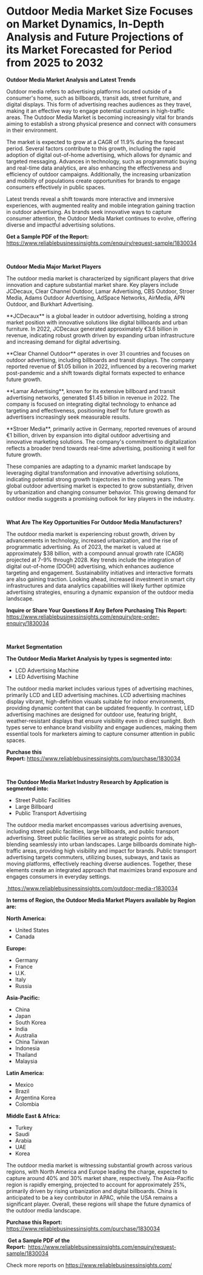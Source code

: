 <p><h1>Outdoor Media Market Size Focuses on Market Dynamics, In-Depth Analysis and Future Projections of its Market Forecasted for Period from 2025 to 2032</h1></p><p><strong>Outdoor Media Market Analysis and Latest Trends</strong></p>
<p><p>Outdoor media refers to advertising platforms located outside of a consumer's home, such as billboards, transit ads, street furniture, and digital displays. This form of advertising reaches audiences as they travel, making it an effective way to engage potential customers in high-traffic areas. The Outdoor Media Market is becoming increasingly vital for brands aiming to establish a strong physical presence and connect with consumers in their environment.</p><p>The market is expected to grow at a CAGR of 11.9% during the forecast period. Several factors contribute to this growth, including the rapid adoption of digital out-of-home advertising, which allows for dynamic and targeted messaging. Advances in technology, such as programmatic buying and real-time data analytics, are also enhancing the effectiveness and efficiency of outdoor campaigns. Additionally, the increasing urbanization and mobility of populations create opportunities for brands to engage consumers effectively in public spaces.</p><p>Latest trends reveal a shift towards more interactive and immersive experiences, with augmented reality and mobile integration gaining traction in outdoor advertising. As brands seek innovative ways to capture consumer attention, the Outdoor Media Market continues to evolve, offering diverse and impactful advertising solutions.</p></p>
<p><strong>Get a Sample PDF of the Report:&nbsp;</strong> <a href="https://www.reliablebusinessinsights.com/enquiry/request-sample/1830034?utm_campaign=2524&utm_medium=2&utm_source=Github&utm_content=ia&utm_term=11032025&utm_id=outdoor-media">https://www.reliablebusinessinsights.com/enquiry/request-sample/1830034</a></p>
<p>&nbsp;</p>
<p><strong>Outdoor Media Major Market Players</strong></p>
<p><p>The outdoor media market is characterized by significant players that drive innovation and capture substantial market share. Key players include JCDecaux, Clear Channel Outdoor, Lamar Advertising, CBS Outdoor, Stroer Media, Adams Outdoor Advertising, AdSpace Networks, AirMedia, APN Outdoor, and Burkhart Advertising.</p><p>**JCDecaux** is a global leader in outdoor advertising, holding a strong market position with innovative solutions like digital billboards and urban furniture. In 2022, JCDecaux generated approximately €3.6 billion in revenue, indicating robust growth driven by expanding urban infrastructure and increasing demand for digital advertising.</p><p>**Clear Channel Outdoor** operates in over 31 countries and focuses on outdoor advertising, including billboards and transit displays. The company reported revenue of $1.05 billion in 2022, influenced by a recovering market post-pandemic and a shift towards digital formats expected to enhance future growth.</p><p>**Lamar Advertising**, known for its extensive billboard and transit advertising networks, generated $1.45 billion in revenue in 2022. The company is focused on integrating digital technology to enhance ad targeting and effectiveness, positioning itself for future growth as advertisers increasingly seek measurable results.</p><p>**Stroer Media**, primarily active in Germany, reported revenues of around €1 billion, driven by expansion into digital outdoor advertising and innovative marketing solutions. The company's commitment to digitalization reflects a broader trend towards real-time advertising, positioning it well for future growth.</p><p>These companies are adapting to a dynamic market landscape by leveraging digital transformation and innovative advertising solutions, indicating potential strong growth trajectories in the coming years. The global outdoor advertising market is expected to grow substantially, driven by urbanization and changing consumer behavior. This growing demand for outdoor media suggests a promising outlook for key players in the industry.</p></p>
<p>&nbsp;</p>
<p><strong>What Are The Key Opportunities For Outdoor Media Manufacturers?</strong></p>
<p><p>The outdoor media market is experiencing robust growth, driven by advancements in technology, increased urbanization, and the rise of programmatic advertising. As of 2023, the market is valued at approximately $38 billion, with a compound annual growth rate (CAGR) projected at 7-9% through 2028. Key trends include the integration of digital out-of-home (DOOH) advertising, which enhances audience targeting and engagement. Sustainability initiatives and interactive formats are also gaining traction. Looking ahead, increased investment in smart city infrastructures and data analytics capabilities will likely further optimize advertising strategies, ensuring a dynamic expansion of the outdoor media landscape.</p></p>
<p><strong>Inquire or Share Your Questions If Any Before Purchasing This Report:</strong> <a href="https://www.reliablebusinessinsights.com/enquiry/pre-order-enquiry/1830034?utm_campaign=2524&utm_medium=2&utm_source=Github&utm_content=ia&utm_term=11032025&utm_id=outdoor-media">https://www.reliablebusinessinsights.com/enquiry/pre-order-enquiry/1830034</a></p>
<p>&nbsp;</p>
<p><strong>Market Segmentation</strong></p>
<p><strong>The Outdoor Media Market Analysis by types is segmented into:</strong></p>
<p><ul><li>LCD Advertising Machine</li><li>LED Advertising Machine</li></ul></p>
<p><p>The outdoor media market includes various types of advertising machines, primarily LCD and LED advertising machines. LCD advertising machines display vibrant, high-definition visuals suitable for indoor environments, providing dynamic content that can be updated frequently. In contrast, LED advertising machines are designed for outdoor use, featuring bright, weather-resistant displays that ensure visibility even in direct sunlight. Both types serve to enhance brand visibility and engage audiences, making them essential tools for marketers aiming to capture consumer attention in public spaces.</p></p>
<p><strong>Purchase this Report:&nbsp;</strong><a href="https://www.reliablebusinessinsights.com/purchase/1830034?utm_campaign=2524&utm_medium=2&utm_source=Github&utm_content=ia&utm_term=11032025&utm_id=outdoor-media">https://www.reliablebusinessinsights.com/purchase/1830034</a></p>
<p>&nbsp;</p>
<p><strong>The Outdoor Media Market Industry Research by Application is segmented into:</strong></p>
<p><ul><li>Street Public Facilities</li><li>Large Billboard</li><li>Public Transport Advertising</li></ul></p>
<p><p>The outdoor media market encompasses various advertising avenues, including street public facilities, large billboards, and public transport advertising. Street public facilities serve as strategic points for ads, blending seamlessly into urban landscapes. Large billboards dominate high-traffic areas, providing high visibility and impact for brands. Public transport advertising targets commuters, utilizing buses, subways, and taxis as moving platforms, effectively reaching diverse audiences. Together, these elements create an integrated approach that maximizes brand exposure and engages consumers in everyday settings.</p></p>
<p><a href="https://www.reliablebusinessinsights.com/outdoor-media-r1830034?utm_campaign=2524&utm_medium=2&utm_source=Github&utm_content=ia&utm_term=11032025&utm_id=outdoor-media">&nbsp;https://www.reliablebusinessinsights.com/outdoor-media-r1830034</a></p>
<p><strong>In terms of Region, the Outdoor Media Market Players available by Region are:</strong></p>
<p>
    <p> <strong> North America: </strong>
        <ul>
            <li>United States</li>
            <li>Canada</li>
        </ul>
        </p> 
    <p> <strong> Europe: </strong>
        <ul>
            <li>Germany</li>
            <li>France</li>
            <li>U.K.</li>
            <li>Italy</li>
            <li>Russia</li>
        </ul>
        </p> 
    <p> <strong> Asia-Pacific: </strong>
        <ul>
            <li>China</li>
            <li>Japan</li>
            <li>South Korea</li>
            <li>India</li>
            <li>Australia</li>
            <li>China Taiwan</li>
            <li>Indonesia</li>
            <li>Thailand</li>
            <li>Malaysia</li>
        </ul>
        </p> 
    <p> <strong> Latin America: </strong>
        <ul>
            <li>Mexico</li>
            <li>Brazil</li>
            <li>Argentina Korea</li>
            <li>Colombia</li>
        </ul>
        </p> 
    <p> <strong> Middle East & Africa: </strong>
        <ul>
            <li>Turkey</li>
            <li>Saudi</li>
            <li>Arabia</li>
            <li>UAE</li>
            <li>Korea</li>
        </ul>
    </p>
    </p>
<p><p>The outdoor media market is witnessing substantial growth across various regions, with North America and Europe leading the charge, expected to capture around 40% and 30% market share, respectively. The Asia-Pacific region is rapidly emerging, projected to account for approximately 25%, primarily driven by rising urbanization and digital billboards. China is anticipated to be a key contributor in APAC, while the USA remains a significant player. Overall, these regions will shape the future dynamics of the outdoor media landscape.</p></p>
<p><strong>Purchase this Report: </strong><a href="https://www.reliablebusinessinsights.com/purchase/1830034?utm_campaign=2524&utm_medium=2&utm_source=Github&utm_content=ia&utm_term=11032025&utm_id=outdoor-media">https://www.reliablebusinessinsights.com/purchase/1830034</a></p>
<p>&nbsp;<strong>Get a Sample PDF of the Report:&nbsp;&nbsp;</strong><a href="https://www.reliablebusinessinsights.com/enquiry/request-sample/1830034?utm_campaign=2524&utm_medium=2&utm_source=Github&utm_content=ia&utm_term=11032025&utm_id=outdoor-media">https://www.reliablebusinessinsights.com/enquiry/request-sample/1830034</a></p>
<p><strong></strong></p>
<p>Check more reports on <a href="https://www.reliablebusinessinsights.com/?utm_campaign=2524&utm_medium=2&utm_source=Github&utm_content=ia&utm_term=11032025&utm_id=outdoor-media">https://www.reliablebusinessinsights.com/</a></p>